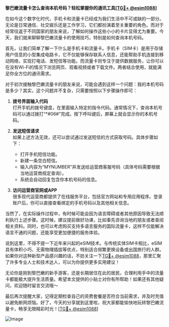 **黎巴嫩流量卡怎么查询本机号码？轻松掌握你的通讯工具[[TG💪+ @esim1088](https://t.me/s/esim1088)]**

在如今这个数字化时代，手机卡和流量卡已经成为我们生活中不可或缺的一部分。无论是日常通信、社交娱乐还是工作学习，它们都扮演着至关重要的角色。而对于经常往返于不同国家的朋友来说，了解如何操作这些小小的卡片显得尤为重要。今天，我们就来聊聊黎巴嫩流量卡的使用技巧，特别是如何查询本机号码。

首先，让我们简单了解一下什么是手机卡和流量卡。手机卡（SIM卡）是用于存储用户信息的小型集成电路卡，它不仅能够保存联系人信息，还能帮助手机连接到移动网络，实现打电话、发短信等功能。而流量卡则专注于提供数据服务，让你可以在没有Wi-Fi的情况下浏览网页、观看视频或者下载文件。两者结合使用，就能满足你全方位的通讯需求。

对于初次接触黎巴嫩流量卡的朋友来说，可能会遇到这样一个问题：我的本机号码是多少？其实，这个问题并不复杂，只需要按照以下步骤操作即可：

1. **拨号界面输入代码**  
   打开手机的拨号键盘，在里面输入特定的指令代码。通常情况下，查询本机号码可以通过拨打“*#06#”完成。按下呼叫键后，屏幕上就会显示你的本机号码。

2. **发送短信请求**  
   如果上述方法无效，还可以尝试通过发送短信的方式获取号码。具体步骤如下：
   - 打开手机短信功能。
   - 新建一条空白短信。
   - 输入内容为“MYNUMBER”并发送给运营商客服号码（具体号码需要根据当地运营商规定查询）。
   - 系统会自动回复包含你本机号码的信息。

3. **访问运营商官网或APP**  
   很多现代运营商都提供了在线服务平台，包括官方网站和专用应用程序。登录账户后，你可以直接查看绑定的手机号码以及其他相关信息。

当然了，在实际操作过程中，有时候可能会因为语言障碍或者其他原因导致无法顺利执行上述步骤。这时候，建议提前做好功课，比如事先咨询当地的朋友或者查阅相关资料。同时，也可以考虑购买支持多语言服务的国际流量卡，这样不仅能解决语言不通的问题，还能享受更加便捷的服务体验。

说到这里，不得不提一下近年来兴起的eSIM技术。与传统实体SIM卡相比，eSIM具有体积小巧、无需物理插拔等优点，特别适合频繁更换设备或出国旅行的人群。如果你对这种新型产品感兴趣的话，不妨关注一下[TG💪+ @esim1088](https://t.me/s/esim1088)，那里汇聚了许多专业人士和技术达人，可以为你提供更多实用建议！

无论你是刚到黎巴嫩的新手游客，还是长期居住在此的居民，合理利用手中的流量卡都能极大提升生活质量。希望本文提供的小贴士对你有所帮助！如果还有其他疑问，欢迎随时留言交流哦～

最后再次提醒大家，记得定期检查自己的资费套餐是否符合当前需求，并及时充值以避免断网烦恼。好了，今天的分享就到这里啦，祝大家都能愉快地玩转黎巴嫩流量卡，畅享无限精彩时光！[[TG💪+ @esim1088](https://t.me/s/esim1088)]  

![Image](https://i.postimg.cc/4NQfJmqS/Snipaste-2025-05-13-00-14-12.png)